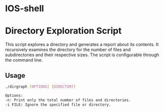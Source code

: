 # IOS-shell

# Directory Exploration Script

This script explores a directory and generates a report about its contents. It recursively examines the directory for the number of files and subdirectories and their respective sizes. The script is configurable through the command line.

## Usage

```bash
./dirgraph [OPTIONS] [DIRECTORY]

Options:
-n: Print only the total number of files and directories.
-i FILE: Ignore the specified file or directory.
